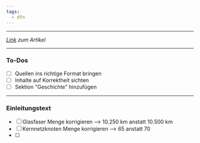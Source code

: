 ```yaml
---
tags:
  - dfn
---
```

***
*[Link](https://de.wikipedia.org/wiki/X-WiN) zum Artikel*
***
### To-Dos
- [ ] Quellen ins richtige Format bringen
- [ ] Inhalte auf Korrektheit sichten
- [ ] Sektion "Geschichte" hinzufügen

***
### Einleitungstext
- [ ] Glasfaser Menge korrigieren --> 10.250 km anstatt 10.500 km
- [ ] Kernnetzknoten Menge korrigieren --> 65 anstatt 70
- [ ] 